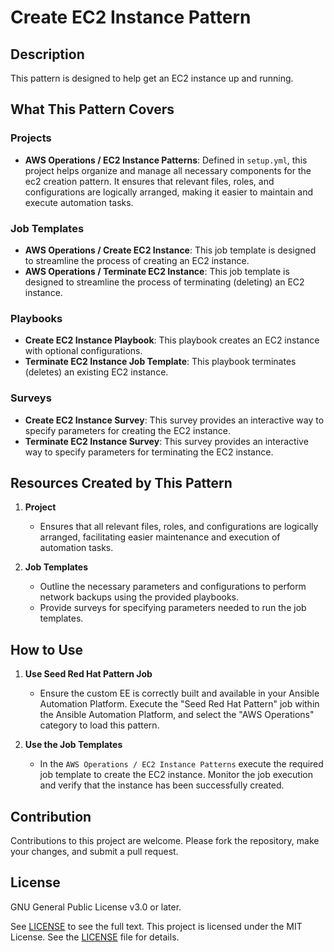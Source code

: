 # Create EC2 Instance Pattern

## Description

This pattern is designed to help get an EC2 instance up and running.

## What This Pattern Covers

### Projects

- **AWS Operations / EC2 Instance Patterns**: Defined in `setup.yml`, this project helps organize and manage all necessary components for the ec2 creation pattern. It ensures that relevant files, roles, and configurations are logically arranged, making it easier to maintain and execute automation tasks.

### Job Templates

- **AWS Operations / Create EC2 Instance**: This job template is designed to streamline the process of creating an EC2 instance.
- **AWS Operations / Terminate EC2 Instance**: This job template is designed to streamline the process of terminating (deleting) an EC2 instance.

### Playbooks

- **Create EC2 Instance Playbook**: This playbook creates an EC2 instance with optional configurations.
- **Terminate EC2 Instance Job Template**: This playbook terminates (deletes) an existing EC2 instance.

### Surveys

- **Create EC2 Instance Survey**: This survey provides an interactive way to specify parameters for creating the EC2 instance.
- **Terminate EC2 Instance Survey**: This survey provides an interactive way to specify parameters for terminating the EC2 instance.

## Resources Created by This Pattern

1. **Project**
   - Ensures that all relevant files, roles, and configurations are logically arranged, facilitating easier maintenance and execution of automation tasks.

2. **Job Templates**
    - Outline the necessary parameters and configurations to perform network backups using the provided playbooks.
    - Provide surveys for specifying parameters needed to run the job templates.

## How to Use

1. **Use Seed Red Hat Pattern Job**
    - Ensure the custom EE is correctly built and available in your Ansible Automation Platform. Execute the "Seed Red Hat Pattern" job within the Ansible Automation Platform, and select the "AWS Operations" category to load this pattern.

2. **Use the Job Templates**
    - In the `AWS Operations / EC2 Instance Patterns` execute the required job template to create the EC2 instance. Monitor the job execution and verify that the instance has been successfully created.

## Contribution

Contributions to this project are welcome. Please fork the repository, make your changes, and submit a pull request.

## License

GNU General Public License v3.0 or later.

See [LICENSE](https://www.gnu.org/licenses/gpl-3.0.txt) to see the full text. This project is licensed under the MIT License. See the [LICENSE](https://github.com/redhat-cop/cloud.aws_ops/blob/main/LICENSE) file for details.
